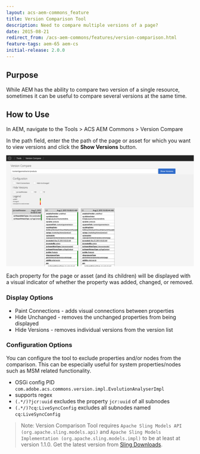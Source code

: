 ```yaml
---
layout: acs-aem-commons_feature
title: Version Comparison Tool
description: Need to compare multiple versions of a page?
date: 2015-08-21
redirect_from: /acs-aem-commons/features/version-comparison.html
feature-tags: aem-65 aem-cs
initial-release: 2.0.0
---
```


## Purpose

While AEM has the ability to compare two version of a single resource, sometimes it can be useful to
compare several versions at the same time.

## How to Use

In AEM, navigate to the Tools > ACS AEM Commons > Version Compare

In the path field, enter the the path of the page or asset for which you want to view versions and click the **Show Versions** button.

![Version Compare - Web UI](images/version-compare.png)

Each property for the page or asset (and its children) will be displayed with a visual indicator of whether the property was added, changed, or removed.

### Display Options

* Paint Connections - adds visual connections between properties
* Hide Unchanged - removes the unchanged properties from being displayed
* Hide Versions - removes individual versions from the version list

### Configuration Options

You can configure the tool to exclude properties and/or nodes from the comparison. This can be especially useful for system properties/nodes such as MSM related functionality.

* OSGi config PID `com.adobe.acs.commons.version.impl.EvolutionAnalyserImpl`
* supports regex
* `(.*/)?jcr:uuid` excludes the property `jcr:uuid` of all subnodes
* `(.*/)?cq:LiveSyncConfig` excludes all subnodes named `cq:LiveSyncConfig`

> Note: Version Comparison Tool requires `Apache Sling Models API (org.apache.sling.models.api)` and `Apache Sling Models Implementation (org.apache.sling.models.impl)` to be at least at version 1.1.0. Get the latest version from  [Sling Downloads](https://sling.apache.org/downloads.cgi).
